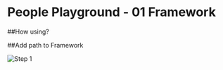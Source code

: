 # People Playground - 01 Framework

##How using?

##Add path to Framework

![Step 1](https://media.discordapp.net/attachments/940244563950452756/1026150701828669460/unknown.png "1")
